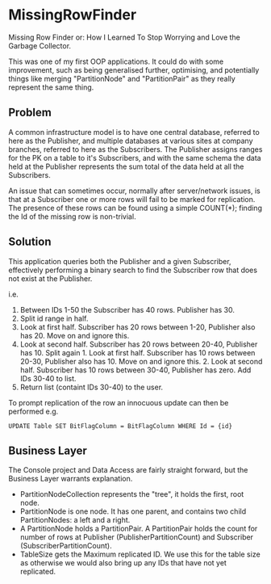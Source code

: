 # MissingRowFinder
Missing Row Finder or: How I Learned To Stop Worrying and Love the Garbage Collector.

This was one of my first OOP applications. It could do with some improvement, such as being generalised further, optimising, and potentially things like merging "PartitionNode" and "PartitionPair" as they really represent the same thing.

## Problem
A common infrastructure model is to have one central database, referred to here as the Publisher, and multiple databases at various sites at company branches, referred to here as the Subscribers. The Publisher assigns ranges for the PK on a table to it's Subscribers, and with the same schema the data held at the Publisher represents the sum total of the data held at all the Subscribers.

An issue that can sometimes occur, normally after server/network issues, is that at a Subscriber one or more rows will fail to be marked for replication. The presence of these rows can be found using a simple COUNT(*); finding the Id of the missing row is non-trivial. 

## Solution
This application queries both the Publisher and a given Subscriber, effectively performing a binary search to find the Subscriber row that does not exist at the Publisher.

i.e.

1. Between IDs 1-50 the Subscriber has 40 rows. Publisher has 30.
2. Split id range in half. 
  1. Look at first half. Subscriber has 20 rows between 1-20, Publisher also has 20. Move on and ignore this.
  2. Look at second half. Subscriber has 20 rows between 20-40, Publisher has 10. Split again
    1. Look at first half. Subscriber has 10 rows between 20-30, Publisher also has 10. Move on and ignore this.
    2. Look at second half. Subscriber has 10 rows between 30-40, Publisher has zero. Add IDs 30-40 to list.
3. Return list (containt IDs 30-40) to the user.

To prompt replication of the row an innocuous update can then be performed 
e.g. 
```
UPDATE Table SET BitFlagColumn = BitFlagColumn WHERE Id = {id}
```

## Business Layer
The Console project and Data Access are fairly straight forward, but the Business Layer warrants explanation.

* PartitionNodeCollection represents the "tree", it holds the first, root node.
* PartitionNode is one node. It has one parent, and contains two child PartitionNodes: a left and a right.
* A PartitionNode holds a PartitionPair. A PartitionPair holds the count for number of rows at Publisher (PublisherPartitionCount) and Subscriber (SubscriberPartitionCount).
* TableSize gets the Maximum replicated ID. We use this for the table size as otherwise we would also bring up any IDs that have not yet replicated.
